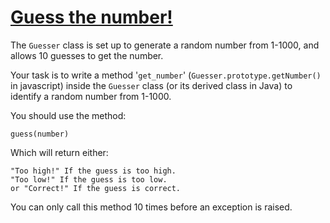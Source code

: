 # [Guess the number!](https://www.codewars.com/kata/guess-the-number-1 "https://www.codewars.com/kata/5452113c699b538c18000b01")

The `Guesser` class is set up to generate a random number from 1-1000, and allows 10 guesses to get the number.

Your task is to write a method '`get_number`' (`Guesser.prototype.getNumber()` in javascript) inside the `Guesser` class (or its derived class in Java) to identify a random number from 1-1000.

You should use the method:
```
guess(number)
```
Which will return either:
```
"Too high!" If the guess is too high.
"Too low!" If the guess is too low.
or "Correct!" If the guess is correct.
```

You can only call this method 10 times before an exception is raised.
